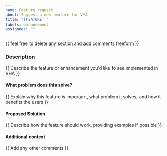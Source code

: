 ```yaml
---
name: Feature request
about: Suggest a new feature for VHA
title: "[FEATURE] "
labels: enhancement
assignees: ""
---
```


{{ feel free to delete any section and add comments freeform }}

### Description

{{ Describe the feature or enhancement you'd like to see implemented in VHA }}

#### What problem does this solve?

{{ Explain why this feature is important, what problem it solves, and how it benefits the users }}

#### Proposed Solution

{{ Describe how the feature should work, providing examples if possible }}

#### Additional context

{{ Add any other comments }}
